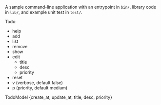 A sample command-line application with an entrypoint in `bin/`, library code
in `lib/`, and example unit test in `test/`.

Todo:
- help 
- add 
- list
- remove
- show
- edit
  - title
  - desc
  - priority
- reset
- v (verbose, default false)
- p (priority, default medium)

TodoModel {create_at, update_at, title, desc, priority}